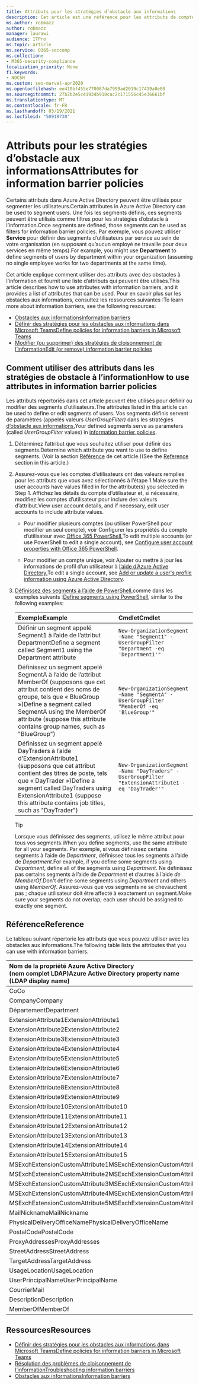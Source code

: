 ```yaml
---
title: Attributs pour les stratégies d’obstacle aux informations
description: Cet article est une référence pour les attributs de compte d’utilisateur Azure Active Directory que vous pouvez utiliser pour définir des segments d’obstacles à l’information.
ms.author: robmazz
author: robmazz
manager: laurawi
audience: ITPro
ms.topic: article
ms.service: O365-seccomp
ms.collection:
- M365-security-compliance
localization_priority: None
f1.keywords:
- NOCSH
ms.custom: seo-marvel-apr2020
ms.openlocfilehash: ee410bf455e770087da7999ad2019c17419a8e00
ms.sourcegitcommit: 27b2b2e5c41934b918cac2c171556c45e36661bf
ms.translationtype: MT
ms.contentlocale: fr-FR
ms.lasthandoff: 03/19/2021
ms.locfileid: "50919730"
---
```

# <a name="attributes-for-information-barrier-policies"></a><span data-ttu-id="b594a-103">Attributs pour les stratégies d’obstacle aux informations</span><span class="sxs-lookup"><span data-stu-id="b594a-103">Attributes for information barrier policies</span></span>

<span data-ttu-id="b594a-104">Certains attributs dans Azure Active Directory peuvent être utilisés pour segmenter les utilisateurs.</span><span class="sxs-lookup"><span data-stu-id="b594a-104">Certain attributes in Azure Active Directory can be used to segment users.</span></span> <span data-ttu-id="b594a-105">Une fois les segments définis, ces segments peuvent être utilisés comme filtres pour les stratégies d’obstacle à l’information.</span><span class="sxs-lookup"><span data-stu-id="b594a-105">Once segments are defined, those segments can be used as filters for information barrier policies.</span></span> <span data-ttu-id="b594a-106">Par exemple, vous pouvez utiliser **Service** pour définir des segments d’utilisateurs par service au sein de votre organisation (en supposant qu’aucun employé ne travaille pour deux services en même temps).</span><span class="sxs-lookup"><span data-stu-id="b594a-106">For example, you might use **Department** to define segments of users by department within your organization (assuming no single employee works for two departments at the same time).</span></span>

<span data-ttu-id="b594a-107">Cet article explique comment utiliser des attributs avec des obstacles à l’information et fournit une liste d’attributs qui peuvent être utilisés.</span><span class="sxs-lookup"><span data-stu-id="b594a-107">This article describes how to use attributes with information barriers, and it provides a list of attributes that can be used.</span></span> <span data-ttu-id="b594a-108">Pour en savoir plus sur les obstacles aux informations, consultez les ressources suivantes :</span><span class="sxs-lookup"><span data-stu-id="b594a-108">To learn more about information barriers, see the following resources:</span></span>

- [<span data-ttu-id="b594a-109">Obstacles aux informations</span><span class="sxs-lookup"><span data-stu-id="b594a-109">Information barriers</span></span>](information-barriers.md)
- [<span data-ttu-id="b594a-110">Définir des stratégies pour les obstacles aux informations dans Microsoft Teams</span><span class="sxs-lookup"><span data-stu-id="b594a-110">Define policies for information barriers in Microsoft Teams</span></span>](information-barriers-policies.md)
- [<span data-ttu-id="b594a-111">Modifier (ou supprimer) des stratégies de cloisonnement de l’information</span><span class="sxs-lookup"><span data-stu-id="b594a-111">Edit (or remove) information barrier policies</span></span>](information-barriers-edit-segments-policies.md)

## <a name="how-to-use-attributes-in-information-barrier-policies"></a><span data-ttu-id="b594a-112">Comment utiliser des attributs dans les stratégies de obstacle à l’information</span><span class="sxs-lookup"><span data-stu-id="b594a-112">How to use attributes in information barrier policies</span></span>

<span data-ttu-id="b594a-113">Les attributs répertoriés dans cet article peuvent être utilisés pour définir ou modifier des segments d’utilisateurs.</span><span class="sxs-lookup"><span data-stu-id="b594a-113">The attributes listed in this article can be used to define or edit segments of users.</span></span> <span data-ttu-id="b594a-114">Vos segments définis servent de paramètres (appelés valeurs *UserGroupFilter)* dans les stratégies [d’obstacle aux informations.](information-barriers-policies.md)</span><span class="sxs-lookup"><span data-stu-id="b594a-114">Your defined segments serve as parameters (called *UserGroupFilter* values) in [information barrier policies](information-barriers-policies.md).</span></span>

1. <span data-ttu-id="b594a-115">Déterminez l’attribut que vous souhaitez utiliser pour définir des segments.</span><span class="sxs-lookup"><span data-stu-id="b594a-115">Determine which attribute you want to use to define segments.</span></span> <span data-ttu-id="b594a-116">(Voir la section [Référence](#reference) de cet article.)</span><span class="sxs-lookup"><span data-stu-id="b594a-116">(See the [Reference](#reference) section in this article.)</span></span>

2. <span data-ttu-id="b594a-117">Assurez-vous que les comptes d’utilisateurs ont des valeurs remplies pour les attributs que vous avez sélectionnés à l’étape 1.</span><span class="sxs-lookup"><span data-stu-id="b594a-117">Make sure the user accounts have values filled in for the attribute(s) you selected in Step 1.</span></span> <span data-ttu-id="b594a-118">Affichez les détails du compte d’utilisateur et, si nécessaire, modifiez les comptes d’utilisateur pour inclure des valeurs d’attribut.</span><span class="sxs-lookup"><span data-stu-id="b594a-118">View user account details, and if necessary, edit user accounts to include attribute values.</span></span> 

    - <span data-ttu-id="b594a-119">Pour modifier plusieurs comptes (ou utiliser PowerShell pour modifier un seul compte), voir Configurer les propriétés du compte d’utilisateur avec [Office 365 PowerShell.](../enterprise/configure-user-account-properties-with-microsoft-365-powershell.md)</span><span class="sxs-lookup"><span data-stu-id="b594a-119">To edit multiple accounts (or use PowerShell to edit a single account), see [Configure user account properties with Office 365 PowerShell](../enterprise/configure-user-account-properties-with-microsoft-365-powershell.md).</span></span>

    - <span data-ttu-id="b594a-120">Pour modifier un compte unique, voir Ajouter ou mettre à jour les informations de profil d’un utilisateur à [l’aide d’Azure Active Directory.](/azure/active-directory/fundamentals/active-directory-users-profile-azure-portal)</span><span class="sxs-lookup"><span data-stu-id="b594a-120">To edit a single account, see [Add or update a user's profile information using Azure Active Directory](/azure/active-directory/fundamentals/active-directory-users-profile-azure-portal).</span></span>

3. <span data-ttu-id="b594a-121">[Définissez des segments à l’aide de PowerShell,](information-barriers-policies.md#define-segments-using-powershell)comme dans les exemples suivants :</span><span class="sxs-lookup"><span data-stu-id="b594a-121">[Define segments using PowerShell](information-barriers-policies.md#define-segments-using-powershell), similar to the following examples:</span></span>

    |<span data-ttu-id="b594a-122">**Exemple**</span><span class="sxs-lookup"><span data-stu-id="b594a-122">**Example**</span></span>|<span data-ttu-id="b594a-123">**Cmdlet**</span><span class="sxs-lookup"><span data-stu-id="b594a-123">**Cmdlet**</span></span>|
    |:----------|:---------|
    | <span data-ttu-id="b594a-124">Définir un segment appelé Segment1 à l’aide de l’attribut Department</span><span class="sxs-lookup"><span data-stu-id="b594a-124">Define a segment called Segment1 using the Department attribute</span></span> | `New-OrganizationSegment -Name "Segment1" -UserGroupFilter "Department -eq 'Department1'"` |
    | <span data-ttu-id="b594a-125">Définissez un segment appelé SegmentA à l’aide de l’attribut MemberOf (supposons que cet attribut contient des noms de groupe, tels que « BlueGroup »)</span><span class="sxs-lookup"><span data-stu-id="b594a-125">Define a segment called SegmentA using the MemberOf attribute (suppose this attribute contains group names, such as "BlueGroup")</span></span> | `New-OrganizationSegment -Name "SegmentA" -UserGroupFilter "MemberOf -eq 'BlueGroup'"` |
    | <span data-ttu-id="b594a-126">Définissez un segment appelé DayTraders à l’aide d’ExtensionAttribute1 (supposons que cet attribut contient des titres de poste, tels que « DayTrader »)</span><span class="sxs-lookup"><span data-stu-id="b594a-126">Define a segment called DayTraders using ExtensionAttribute1 (suppose this attribute contains job titles, such as "DayTrader")</span></span> | `New-OrganizationSegment -Name "DayTraders" -UserGroupFilter "ExtensionAttribute1 -eq 'DayTrader'"` |

    > [!TIP]
    > <span data-ttu-id="b594a-127">Lorsque vous définissez des segments, utilisez le même attribut pour tous vos segments.</span><span class="sxs-lookup"><span data-stu-id="b594a-127">When you define segments, use the same attribute for all your segments.</span></span> <span data-ttu-id="b594a-128">Par exemple, si vous définissez certains segments à l’aide de *Department*, définissez tous les segments à l’aide de *Department*.</span><span class="sxs-lookup"><span data-stu-id="b594a-128">For example, if you define some segments using *Department*, define all of the segments using *Department*.</span></span> <span data-ttu-id="b594a-129">Ne définissez pas certains segments à l’aide de *Department* et d’autres à l’aide *de MemberOf*.</span><span class="sxs-lookup"><span data-stu-id="b594a-129">Don't define some segments using *Department* and others using *MemberOf*.</span></span> <span data-ttu-id="b594a-130">Assurez-vous que vos segments ne se chevauchent pas ; chaque utilisateur doit être affecté à exactement un segment.</span><span class="sxs-lookup"><span data-stu-id="b594a-130">Make sure your segments do not overlap; each user should be assigned to exactly one segment.</span></span>

## <a name="reference"></a><span data-ttu-id="b594a-131">Référence</span><span class="sxs-lookup"><span data-stu-id="b594a-131">Reference</span></span>

<span data-ttu-id="b594a-132">Le tableau suivant répertorie les attributs que vous pouvez utiliser avec les obstacles aux informations.</span><span class="sxs-lookup"><span data-stu-id="b594a-132">The following table lists the attributes that you can use with information barriers.</span></span>

|<span data-ttu-id="b594a-133">**Nom de la propriété Azure Active Directory <br/> (nom complet LDAP)**</span><span class="sxs-lookup"><span data-stu-id="b594a-133">**Azure Active Directory property name<br/>(LDAP display name)**</span></span>|<span data-ttu-id="b594a-134">**Nom de la propriété Exchange**</span><span class="sxs-lookup"><span data-stu-id="b594a-134">**Exchange property name**</span></span>|
|:---------------------------------------------------------------|:-------------------------|
| <span data-ttu-id="b594a-135">Co</span><span class="sxs-lookup"><span data-stu-id="b594a-135">Co</span></span> | <span data-ttu-id="b594a-136">Co</span><span class="sxs-lookup"><span data-stu-id="b594a-136">Co</span></span> |
| <span data-ttu-id="b594a-137">Company</span><span class="sxs-lookup"><span data-stu-id="b594a-137">Company</span></span> | <span data-ttu-id="b594a-138">Company</span><span class="sxs-lookup"><span data-stu-id="b594a-138">Company</span></span> |
| <span data-ttu-id="b594a-139">Département</span><span class="sxs-lookup"><span data-stu-id="b594a-139">Department</span></span> | <span data-ttu-id="b594a-140">Département</span><span class="sxs-lookup"><span data-stu-id="b594a-140">Department</span></span> |
| <span data-ttu-id="b594a-141">ExtensionAttribute1</span><span class="sxs-lookup"><span data-stu-id="b594a-141">ExtensionAttribute1</span></span> | <span data-ttu-id="b594a-142">CustomAttribute1</span><span class="sxs-lookup"><span data-stu-id="b594a-142">CustomAttribute1</span></span> |
| <span data-ttu-id="b594a-143">ExtensionAttribute2</span><span class="sxs-lookup"><span data-stu-id="b594a-143">ExtensionAttribute2</span></span> | <span data-ttu-id="b594a-144">CustomAttribute2</span><span class="sxs-lookup"><span data-stu-id="b594a-144">CustomAttribute2</span></span> |
| <span data-ttu-id="b594a-145">ExtensionAttribute3</span><span class="sxs-lookup"><span data-stu-id="b594a-145">ExtensionAttribute3</span></span> | <span data-ttu-id="b594a-146">CustomAttribute3</span><span class="sxs-lookup"><span data-stu-id="b594a-146">CustomAttribute3</span></span> |
| <span data-ttu-id="b594a-147">ExtensionAttribute4</span><span class="sxs-lookup"><span data-stu-id="b594a-147">ExtensionAttribute4</span></span> | <span data-ttu-id="b594a-148">CustomAttribute4</span><span class="sxs-lookup"><span data-stu-id="b594a-148">CustomAttribute4</span></span> |
| <span data-ttu-id="b594a-149">ExtensionAttribute5</span><span class="sxs-lookup"><span data-stu-id="b594a-149">ExtensionAttribute5</span></span> | <span data-ttu-id="b594a-150">CustomAttribute5</span><span class="sxs-lookup"><span data-stu-id="b594a-150">CustomAttribute5</span></span> |
| <span data-ttu-id="b594a-151">ExtensionAttribute6</span><span class="sxs-lookup"><span data-stu-id="b594a-151">ExtensionAttribute6</span></span> | <span data-ttu-id="b594a-152">CustomAttribute6</span><span class="sxs-lookup"><span data-stu-id="b594a-152">CustomAttribute6</span></span> |
| <span data-ttu-id="b594a-153">ExtensionAttribute7</span><span class="sxs-lookup"><span data-stu-id="b594a-153">ExtensionAttribute7</span></span> | <span data-ttu-id="b594a-154">CustomAttribute7</span><span class="sxs-lookup"><span data-stu-id="b594a-154">CustomAttribute7</span></span> |
| <span data-ttu-id="b594a-155">ExtensionAttribute8</span><span class="sxs-lookup"><span data-stu-id="b594a-155">ExtensionAttribute8</span></span> | <span data-ttu-id="b594a-156">CustomAttribute8</span><span class="sxs-lookup"><span data-stu-id="b594a-156">CustomAttribute8</span></span> |
| <span data-ttu-id="b594a-157">ExtensionAttribute9</span><span class="sxs-lookup"><span data-stu-id="b594a-157">ExtensionAttribute9</span></span> | <span data-ttu-id="b594a-158">CustomAttribute9</span><span class="sxs-lookup"><span data-stu-id="b594a-158">CustomAttribute9</span></span> |
| <span data-ttu-id="b594a-159">ExtensionAttribute10</span><span class="sxs-lookup"><span data-stu-id="b594a-159">ExtensionAttribute10</span></span> | <span data-ttu-id="b594a-160">CustomAttribute10</span><span class="sxs-lookup"><span data-stu-id="b594a-160">CustomAttribute10</span></span> |
| <span data-ttu-id="b594a-161">ExtensionAttribute11</span><span class="sxs-lookup"><span data-stu-id="b594a-161">ExtensionAttribute11</span></span> | <span data-ttu-id="b594a-162">CustomAttribute11</span><span class="sxs-lookup"><span data-stu-id="b594a-162">CustomAttribute11</span></span> |
| <span data-ttu-id="b594a-163">ExtensionAttribute12</span><span class="sxs-lookup"><span data-stu-id="b594a-163">ExtensionAttribute12</span></span> | <span data-ttu-id="b594a-164">CustomAttribute12</span><span class="sxs-lookup"><span data-stu-id="b594a-164">CustomAttribute12</span></span> |
| <span data-ttu-id="b594a-165">ExtensionAttribute13</span><span class="sxs-lookup"><span data-stu-id="b594a-165">ExtensionAttribute13</span></span> | <span data-ttu-id="b594a-166">CustomAttribute13</span><span class="sxs-lookup"><span data-stu-id="b594a-166">CustomAttribute13</span></span> |
| <span data-ttu-id="b594a-167">ExtensionAttribute14</span><span class="sxs-lookup"><span data-stu-id="b594a-167">ExtensionAttribute14</span></span> | <span data-ttu-id="b594a-168">CustomAttribute14</span><span class="sxs-lookup"><span data-stu-id="b594a-168">CustomAttribute14</span></span> |
| <span data-ttu-id="b594a-169">ExtensionAttribute15</span><span class="sxs-lookup"><span data-stu-id="b594a-169">ExtensionAttribute15</span></span> | <span data-ttu-id="b594a-170">CustomAttribute15</span><span class="sxs-lookup"><span data-stu-id="b594a-170">CustomAttribute15</span></span> |
| <span data-ttu-id="b594a-171">MSExchExtensionCustomAttribute1</span><span class="sxs-lookup"><span data-stu-id="b594a-171">MSExchExtensionCustomAttribute1</span></span> | <span data-ttu-id="b594a-172">ExtensionCustomAttribute1</span><span class="sxs-lookup"><span data-stu-id="b594a-172">ExtensionCustomAttribute1</span></span> |
| <span data-ttu-id="b594a-173">MSExchExtensionCustomAttribute2</span><span class="sxs-lookup"><span data-stu-id="b594a-173">MSExchExtensionCustomAttribute2</span></span> | <span data-ttu-id="b594a-174">ExtensionCustomAttribute2</span><span class="sxs-lookup"><span data-stu-id="b594a-174">ExtensionCustomAttribute2</span></span> |
| <span data-ttu-id="b594a-175">MSExchExtensionCustomAttribute3</span><span class="sxs-lookup"><span data-stu-id="b594a-175">MSExchExtensionCustomAttribute3</span></span> | <span data-ttu-id="b594a-176">ExtensionCustomAttribute3</span><span class="sxs-lookup"><span data-stu-id="b594a-176">ExtensionCustomAttribute3</span></span> |
| <span data-ttu-id="b594a-177">MSExchExtensionCustomAttribute4</span><span class="sxs-lookup"><span data-stu-id="b594a-177">MSExchExtensionCustomAttribute4</span></span> | <span data-ttu-id="b594a-178">ExtensionCustomAttribute4</span><span class="sxs-lookup"><span data-stu-id="b594a-178">ExtensionCustomAttribute4</span></span> |
| <span data-ttu-id="b594a-179">MSExchExtensionCustomAttribute5</span><span class="sxs-lookup"><span data-stu-id="b594a-179">MSExchExtensionCustomAttribute5</span></span> | <span data-ttu-id="b594a-180">ExtensionCustomAttribute5</span><span class="sxs-lookup"><span data-stu-id="b594a-180">ExtensionCustomAttribute5</span></span> |
| <span data-ttu-id="b594a-181">MailNickname</span><span class="sxs-lookup"><span data-stu-id="b594a-181">MailNickname</span></span> | <span data-ttu-id="b594a-182">Alias</span><span class="sxs-lookup"><span data-stu-id="b594a-182">Alias</span></span> |
| <span data-ttu-id="b594a-183">PhysicalDeliveryOfficeName</span><span class="sxs-lookup"><span data-stu-id="b594a-183">PhysicalDeliveryOfficeName</span></span> | <span data-ttu-id="b594a-184">Office</span><span class="sxs-lookup"><span data-stu-id="b594a-184">Office</span></span> |
| <span data-ttu-id="b594a-185">PostalCode</span><span class="sxs-lookup"><span data-stu-id="b594a-185">PostalCode</span></span> | <span data-ttu-id="b594a-186">PostalCode</span><span class="sxs-lookup"><span data-stu-id="b594a-186">PostalCode</span></span> |
| <span data-ttu-id="b594a-187">ProxyAddresses</span><span class="sxs-lookup"><span data-stu-id="b594a-187">ProxyAddresses</span></span> | <span data-ttu-id="b594a-188">EmailAddresses</span><span class="sxs-lookup"><span data-stu-id="b594a-188">EmailAddresses</span></span> |
| <span data-ttu-id="b594a-189">StreetAddress</span><span class="sxs-lookup"><span data-stu-id="b594a-189">StreetAddress</span></span> | <span data-ttu-id="b594a-190">StreetAddress</span><span class="sxs-lookup"><span data-stu-id="b594a-190">StreetAddress</span></span> |
| <span data-ttu-id="b594a-191">TargetAddress</span><span class="sxs-lookup"><span data-stu-id="b594a-191">TargetAddress</span></span> | <span data-ttu-id="b594a-192">ExternalEmailAddress</span><span class="sxs-lookup"><span data-stu-id="b594a-192">ExternalEmailAddress</span></span> |
| <span data-ttu-id="b594a-193">UsageLocation</span><span class="sxs-lookup"><span data-stu-id="b594a-193">UsageLocation</span></span> | <span data-ttu-id="b594a-194">UsageLocation</span><span class="sxs-lookup"><span data-stu-id="b594a-194">UsageLocation</span></span> |
| <span data-ttu-id="b594a-195">UserPrincipalName</span><span class="sxs-lookup"><span data-stu-id="b594a-195">UserPrincipalName</span></span> | <span data-ttu-id="b594a-196">UserPrincipalName</span><span class="sxs-lookup"><span data-stu-id="b594a-196">UserPrincipalName</span></span> |
| <span data-ttu-id="b594a-197">Courrier</span><span class="sxs-lookup"><span data-stu-id="b594a-197">Mail</span></span> | <span data-ttu-id="b594a-198">WindowsEmailAddress</span><span class="sxs-lookup"><span data-stu-id="b594a-198">WindowsEmailAddress</span></span> |
| <span data-ttu-id="b594a-199">Description</span><span class="sxs-lookup"><span data-stu-id="b594a-199">Description</span></span> | <span data-ttu-id="b594a-200">Description</span><span class="sxs-lookup"><span data-stu-id="b594a-200">Description</span></span> |
| <span data-ttu-id="b594a-201">MemberOf</span><span class="sxs-lookup"><span data-stu-id="b594a-201">MemberOf</span></span> | <span data-ttu-id="b594a-202">MemberOfGroup</span><span class="sxs-lookup"><span data-stu-id="b594a-202">MemberOfGroup</span></span> |

## <a name="resources"></a><span data-ttu-id="b594a-203">Ressources</span><span class="sxs-lookup"><span data-stu-id="b594a-203">Resources</span></span>

- [<span data-ttu-id="b594a-204">Définir des stratégies pour les obstacles aux informations dans Microsoft Teams</span><span class="sxs-lookup"><span data-stu-id="b594a-204">Define policies for information barriers in Microsoft Teams</span></span>](information-barriers-policies.md)
- [<span data-ttu-id="b594a-205">Résolution des problèmes de cloisonnement de l’information</span><span class="sxs-lookup"><span data-stu-id="b594a-205">Troubleshooting information barriers</span></span>](information-barriers-troubleshooting.md)
- [<span data-ttu-id="b594a-206">Obstacles aux informations</span><span class="sxs-lookup"><span data-stu-id="b594a-206">Information barriers</span></span>](information-barriers.md)